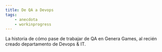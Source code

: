 ```yaml
---
title: De QA a Devops
tags: 
    - anecdota
    - workinprogress
---
```


La historia de cómo pase de trabajar de QA en Genera Games, al recién creado departamento de Devops & IT.